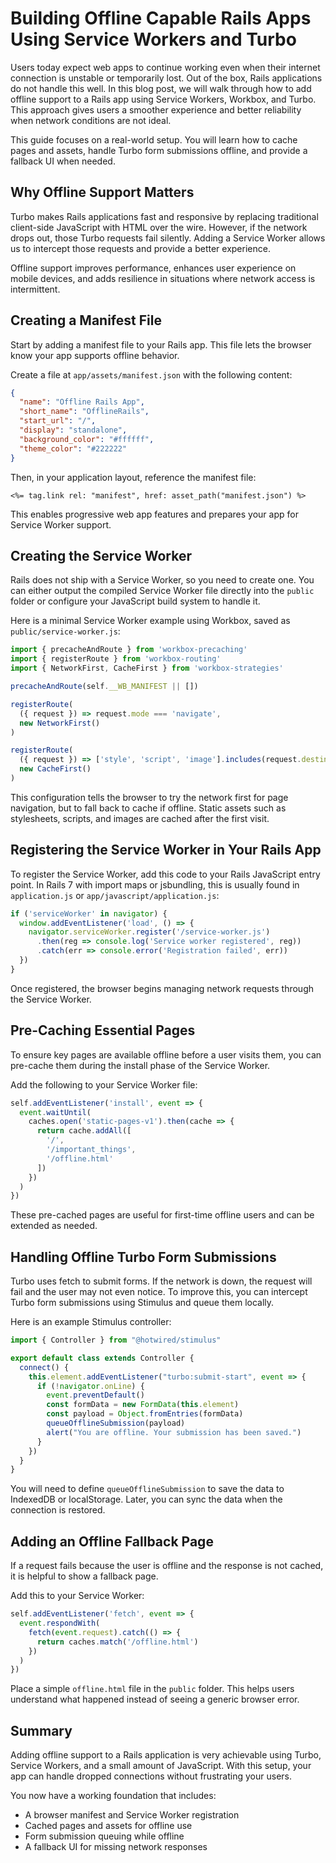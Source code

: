 # Building Offline Capable Rails Apps Using Service Workers and Turbo

Users today expect web apps to continue working even when their internet connection is unstable or temporarily lost. Out of the box, Rails applications do not handle this well. In this blog post, we will walk through how to add offline support to a Rails app using Service Workers, Workbox, and Turbo. This approach gives users a smoother experience and better reliability when network conditions are not ideal.

This guide focuses on a real-world setup. You will learn how to cache pages and assets, handle Turbo form submissions offline, and provide a fallback UI when needed.

## Why Offline Support Matters

Turbo makes Rails applications fast and responsive by replacing traditional client-side JavaScript with HTML over the wire. However, if the network drops out, those Turbo requests fail silently. Adding a Service Worker allows us to intercept those requests and provide a better experience.

Offline support improves performance, enhances user experience on mobile devices, and adds resilience in situations where network access is intermittent.

## Creating a Manifest File

Start by adding a manifest file to your Rails app. This file lets the browser know your app supports offline behavior.

Create a file at `app/assets/manifest.json` with the following content:

```json
{
  "name": "Offline Rails App",
  "short_name": "OfflineRails",
  "start_url": "/",
  "display": "standalone",
  "background_color": "#ffffff",
  "theme_color": "#222222"
}
```

Then, in your application layout, reference the manifest file:

```erb
<%= tag.link rel: "manifest", href: asset_path("manifest.json") %>
```

This enables progressive web app features and prepares your app for Service Worker support.

## Creating the Service Worker

Rails does not ship with a Service Worker, so you need to create one. You can either output the compiled Service Worker file directly into the `public` folder or configure your JavaScript build system to handle it.

Here is a minimal Service Worker example using Workbox, saved as `public/service-worker.js`:

```javascript
import { precacheAndRoute } from 'workbox-precaching'
import { registerRoute } from 'workbox-routing'
import { NetworkFirst, CacheFirst } from 'workbox-strategies'

precacheAndRoute(self.__WB_MANIFEST || [])

registerRoute(
  ({ request }) => request.mode === 'navigate',
  new NetworkFirst()
)

registerRoute(
  ({ request }) => ['style', 'script', 'image'].includes(request.destination),
  new CacheFirst()
)
```

This configuration tells the browser to try the network first for page navigation, but to fall back to cache if offline. Static assets such as stylesheets, scripts, and images are cached after the first visit.

## Registering the Service Worker in Your Rails App

To register the Service Worker, add this code to your Rails JavaScript entry point. In Rails 7 with import maps or jsbundling, this is usually found in `application.js` or `app/javascript/application.js`:

```javascript
if ('serviceWorker' in navigator) {
  window.addEventListener('load', () => {
    navigator.serviceWorker.register('/service-worker.js')
      .then(reg => console.log('Service worker registered', reg))
      .catch(err => console.error('Registration failed', err))
  })
}
```

Once registered, the browser begins managing network requests through the Service Worker.

## Pre-Caching Essential Pages

To ensure key pages are available offline before a user visits them, you can pre-cache them during the install phase of the Service Worker.

Add the following to your Service Worker file:

```javascript
self.addEventListener('install', event => {
  event.waitUntil(
    caches.open('static-pages-v1').then(cache => {
      return cache.addAll([
        '/',
        '/important_things',
        '/offline.html'
      ])
    })
  )
})
```

These pre-cached pages are useful for first-time offline users and can be extended as needed.

## Handling Offline Turbo Form Submissions

Turbo uses fetch to submit forms. If the network is down, the request will fail and the user may not even notice. To improve this, you can intercept Turbo form submissions using Stimulus and queue them locally.

Here is an example Stimulus controller:

```javascript
import { Controller } from "@hotwired/stimulus"

export default class extends Controller {
  connect() {
    this.element.addEventListener("turbo:submit-start", event => {
      if (!navigator.onLine) {
        event.preventDefault()
        const formData = new FormData(this.element)
        const payload = Object.fromEntries(formData)
        queueOfflineSubmission(payload)
        alert("You are offline. Your submission has been saved.")
      }
    })
  }
}
```

You will need to define `queueOfflineSubmission` to save the data to IndexedDB or localStorage. Later, you can sync the data when the connection is restored.

## Adding an Offline Fallback Page

If a request fails because the user is offline and the response is not cached, it is helpful to show a fallback page.

Add this to your Service Worker:

```javascript
self.addEventListener('fetch', event => {
  event.respondWith(
    fetch(event.request).catch(() => {
      return caches.match('/offline.html')
    })
  )
})
```

Place a simple `offline.html` file in the `public` folder. This helps users understand what happened instead of seeing a generic browser error.

## Summary

Adding offline support to a Rails application is very achievable using Turbo, Service Workers, and a small amount of JavaScript. With this setup, your app can handle dropped connections without frustrating your users.

You now have a working foundation that includes:
* A browser manifest and Service Worker registration  
* Cached pages and assets for offline use  
* Form submission queuing while offline  
* A fallback UI for missing network responses
